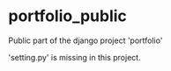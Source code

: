 # portfolio_public
Public part of the django project 'portfolio'

'setting.py' is missing in this project.
